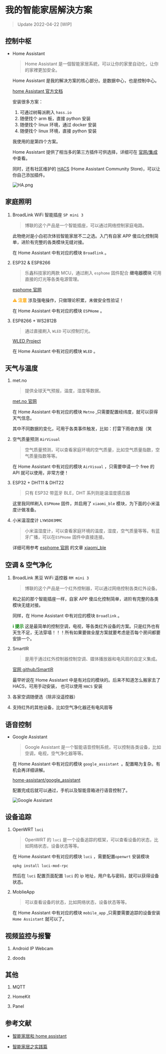 # 我的智能家居解決方案

> Update 2022-04-22 [WIP]

## 控制中枢

-   Home Assistant

    > Home Assistant 是一個智能家居系統，可以让你的家里自动化，让你的家裡更加安全。

    Home Assistant 是我的解决方案的核心部分。是数据中心，也是控制中心。

    [home Assistant 官方文档](https://www.home-assistant.io/docs/)

    安装很多方案：

    1. 可通过树莓派刷入 `hass.io`
    2. 随便找个 arm 板，直接 python 安装
    3. 随便找个 linux 环境，通过 docker 安装
    4. 随便找个 linux 环境，直接 python 安装

    我使用的是第四个方案。

    Home Assistant 提供了相当多的第三方插件可供选择，详细可在 [官网/集成](https://www.home-assistant.io/integrations/) 中查看。

    同时，还有社区维护的 [HACS](https://hacs.xyz/) (Home Assistant Community Store)，可以让你自己添加插件。

    ![HA.png](https://s2.loli.net/2022/03/30/KNpE2QChdazU8vi.png)

## 家庭照明

1. BroadLink WiFi 智能插座 `SP mini 3`

    > 博联的这个产品是一个智能插座，可以通过网络控制家庭电路。

    此物绝对是小白初次体验智能家居不二之选。入门有自家 APP 傻瓜化控制简单，进阶有完整的各类模块无缝对接。

    在 Home Assistant 中有对应的模块 `Broadlink` 。

2. ESP32 & ESP8266

    > 乐鑫科技家的两款 MCU，通过刷入 `esphome` 固件配合 **继电器模块** 可用直接的灯光等各类电源管理。

    [esphome 官网](https://esphome.io/)

    <font color=orange>**⚠️ 注意**</font> 涉及强电操作，只做理论积累，未做安全性验证！

    在 Home Assistant 中有对应的模块 `ESPHome` 。

3. ESP8266 + WS2812B

    > 通过直接刷入 `WLED` 可以控制灯光。

    [WLED Project](https://kno.wled.ge/)

    在 Home Assistant 中有对应的模块 `WLED` 。

## 天气与温度

1. met.no

    > 提供全球天气预报，温度，湿度等数据。

    [met.no 官网](https://www.met.no/en/)

    在 Home Assistant 中有对应的模块 `Metno` ,只需要配置经纬度，就可以获得天气信息。

    其中不同数据的变化，可用于各类事件触发，比如：打雷下雨收衣服（笑

2. 空气质量预测 `AirVisual`

    > 空气质量预测，可以查看家庭环境的空气质量，比如空气质量指数，空气质量指数等等。

    在 Home Assistant 中有对应的模块 `AirVisual` ，只需要申请一个 free 的 API 就可以使用，非常方便！

3. ESP32 + DHT11 & DHT22

    > 只有 ESP32 带蓝牙 BLE，DHT 系列则是温湿度感应器

    这里我同样刷入 `ESPHome` 固件，并启用了 `xiaomi_ble` 模块，为下面的小米温度计做准备。

4. 小米温湿度计 `LYWSD03MMC`

    > 小米温湿度计，可以查看家庭环境的温度，湿度，空气质量等等。有蓝牙广播，可以在`ESPHome` 固件中直接连接。

    详细可用参考 [esphome 官网](https://esphome.io/) 的文章 [xiaomi_ble](https://esphome.io/components/sensor/xiaomi_ble.html)

## 空调 & 空气净化

1. BroadLink 黑豆 WiFi 遥控器 `RM mini 3`

    > 博联的这个产品是一个红外控制器，可以通过网络控制各类红外设备。

    和之前的那个智能插座一样，自家 APP 傻瓜化控制简单，进阶有完整的各类模块无缝对接。

    同样，在 Home Assistant 中有对应的模块 `Broadlink` 。

    <font color=green>**ℹ️ 提示**</font> 这是最简单的控制空调，电视，等各类红外设备的方案。只是红外也有天生不足，无法穿墙！！！所有如果要做全屋方案就要考虑是否每个房间都要安排一个。

2. SmartIR

    > 是用于通过红外控制器控制空调、媒体播放器和电风扇的自定义集成。

    [官网 github/SmartIR ](https://github.com/smartHomeHub/SmartIR)

    最早听说在 Home Assistant 中是有对应的模块的。后来不知道怎么搬家去了 HACS，可用手动安装， 也可以使用 `HACS` 安装

3. 各家空调随便选（除非没遥控器）

4. 支持红外的其他设备，比如空气净化器还有电风扇等

## 语音控制

-   Google Assistant

    > Google Assistant 是一个智能语音控制系统，可以控制各类设备，比如空调，电视，空气净化器等等。

    在 Home Assistant 中有对应的模块 `google_assistant `。配置略为复杂。有机会再详细讲解。

    [ home-assistant/google_assistant ](https://www.home-assistant.io/integrations/google_assistant/)

    配置完成后就可以通过，手机以及智能音箱进行语音控制了。

    ![Google Assistant](https://s2.loli.net/2022/04/22/Wpm1JRGzoQ2c6i3.jpg)

## 设备追踪

1. OpenWRT `luci`

    > OpenWRT 的 `luci` 是一个设备追踪的框架，可以查看设备的状态，比如网络状态，设备状态等等。

    在 Home Assistant 中有对应的模块 `luci` ，需要配置`openwrt` 安装模块

    ```
    opkg install luci-mod-rpc
    ```

    然后在 `luci` 配置页面配置 `luci` 的 ip 地址，用户名与密码，就可以获得设备状态。

2. MoblieApp

    > 可以查看设备的状态，比如网络状态，设备状态等等。

    在 Home Assistant 中有对应的模块 `mobile_app` ,只需要需要追踪的设备安装 `Home Assistant` 就可以了。

## 视频监控与报警

1. Android IP Webcam

2. doods

## 其他

1. MQTT

2. HomeKit

3. Panel

## 参考文献

-   [智能家居和 home assistant](https://blog.colors4.us/zhi-neng-jia-ju/)

-   [智能家居之实践篇](https://blog.yxwang.me/2017/10/smart-home-2/)
